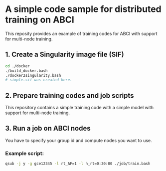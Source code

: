 # A simple code sample for distributed training on ABCI

This reposity provides an example of training codes for ABCI with support for multi-node training.

## 1. Create a Singularity image file (SIF)

```bash
cd ./docker
./build_docker.bash
./docker2singularity.bash
# simple.sif was created here.
```

## 2. Prepare training codes and job scripts

This repository contains a simple training code with a simple model
with support for multi-node training.

## 3. Run a job on ABCI nodes

You have to specify your group id and compute nodes you want to use.

### Example script:
```bash
qsub -j y -g gce12345 -l rt_AF=1 -l h_rt=0:30:00 ./job/train.bash
```